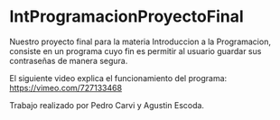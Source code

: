 # IntProgramacionProyectoFinal

Nuestro proyecto final para la materia Introduccion a la Programacion, consiste en un programa cuyo fin es permitir al usuario guardar sus contraseñas de manera segura. 

El siguiente video explica el funcionamiento del programa: https://vimeo.com/727133468

Trabajo realizado por Pedro Carvi y Agustin Escoda.
